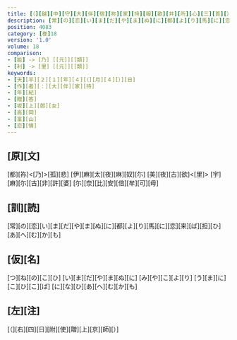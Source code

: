 ```yaml
---
title: [（][越][中][守][大][伴][宿][祢][家][持][報][歌][并][所][心][三][首][）]
description: [常][の][恋][い][ま][だ][や][ま][ぬ][に][都][よ][り][馬][に][恋][来][ば][担][ひ][あ][へ][む][か][も]
position: 4083
category: [巻]18
version: '1.0'
volume: 18
comparison:
- [能] -> [乃] [[元]][[類]]
- [利] -> [里] [[元]][[類]]
keywords:
- [天][平][２][１][年][４][（][月][４][）][日]
- [作][者][：][大][伴][家][持]
- [年][紀]
- [贈][答]
- [坂][上][郎][女]
- [高][岡]
- [富][山]
- [恋][情]
---
```


## [原][文]

[都][祢]<[乃]>[孤][悲] [伊][麻][太][夜][麻][奴][尓] [美][夜][古][欲]<[里]> [宇][麻][尓][古][非][許][婆] [尓][奈][比][安][倍][牟][可][母]

## [訓][読]

[常][の][恋][い][ま][だ][や][ま][ぬ][に][都][よ][り][馬][に][恋][来][ば][担][ひ][あ][へ][む][か][も]

## [仮][名]

[つ][ね][の][こ][ひ] [い][ま][だ][や][ま][ぬ][に] [み][や][こ][よ][り] [う][ま][に][こ][ひ][こ][ば] [に][な][ひ][あ][へ][む][か][も]

## [左][注]

[（][右][四][日][附][使][贈][上][京][師][）]
